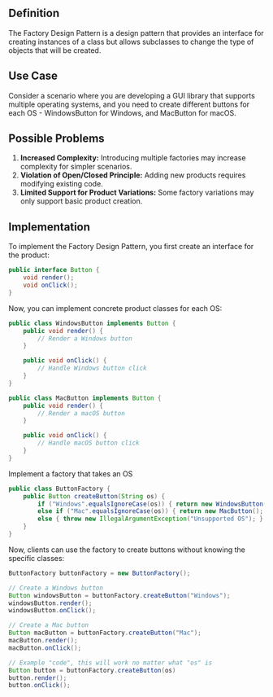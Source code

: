 ## Definition
The Factory Design Pattern is a design pattern that provides an interface for creating instances of a class but allows subclasses to change the type of objects that will be created.
## Use Case
Consider a scenario where you are developing a GUI library that supports multiple operating systems, and you need to create different buttons for each OS - WindowsButton for Windows, and MacButton for macOS.
## Possible Problems
1. **Increased Complexity:** Introducing multiple factories may increase complexity for simpler scenarios.
2. **Violation of Open/Closed Principle:** Adding new products requires modifying existing code.
3. **Limited Support for Product Variations:** Some factory variations may only support basic product creation.
## Implementation
To implement the Factory Design Pattern, you first create an interface for the product:
```java
public interface Button {
    void render();
    void onClick();
}
```
Now, you can implement concrete product classes for each OS:
```java
public class WindowsButton implements Button {
    public void render() {
        // Render a Windows button
    }

    public void onClick() {
        // Handle Windows button click
    }
}

public class MacButton implements Button {
    public void render() {
        // Render a macOS button
    }

    public void onClick() {
        // Handle macOS button click
    }
}
```
Implement a factory that takes an OS
```java
public class ButtonFactory {
	public Button createButton(String os) {
		if ("Windows".equalsIgnoreCase(os)) { return new WindowsButton(); }
		else if ("Mac".equalsIgnoreCase(os)) { return new MacButton(); }
		else { throw new IllegalArgumentException("Unsupported OS"); }
	} 
}
```
Now, clients can use the factory to create buttons without knowing the specific classes:
```java
ButtonFactory buttonFactory = new ButtonFactory();

// Create a Windows button
Button windowsButton = buttonFactory.createButton("Windows");
windowsButton.render();
windowsButton.onClick();

// Create a Mac button
Button macButton = buttonFactory.createButton("Mac");
macButton.render();
macButton.onClick();

// Example "code", this will work no matter what "os" is
Button button = buttonFactory.createButton(os)
button.render();
button.onClick();
```